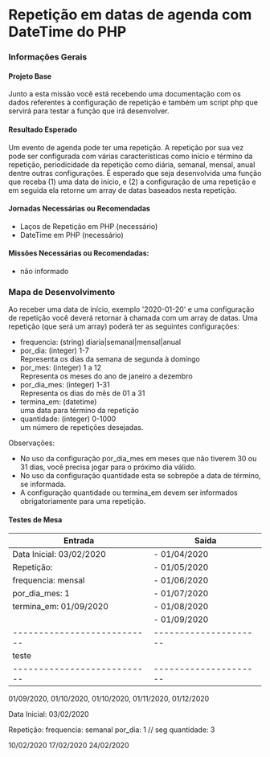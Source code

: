 # Repetição em datas de agenda com DateTime do PHP

### Informações Gerais

#### Projeto Base
Junto a esta missão você está recebendo uma documentação com os dados referentes à configuração de repetição e também um script php que servirá para testar a função que irá desenvolver.

#### Resultado Esperado
Um evento de agenda pode ter uma repetição. A repetição por sua vez pode ser configurada com várias características como início e término da repetição, periodicidade da repetição como diária, semanal, mensal, anual dentre outras configurações. É esperado que seja desenvolvida uma função que receba (1) uma data de início, e (2) a configuração de uma repetição e em seguida ela retorne um array de datas baseados nesta repetição.

#### Jornadas Necessárias ou Recomendadas
- Laços de Repetição em PHP (necessário)
- DateTime em PHP (necessário)

#### Missões Necessárias ou Recomendadas:
- não informado

### Mapa de Desenvolvimento

Ao receber uma data de início, exemplo '2020-01-20' e uma configuração de repetição você deverá retornar à chamada com um array de datas. Uma repetição (que será um array) poderá ter as seguintes configurações:
- frequencia: (string) diaria|semanal|mensal|anual
- por_dia: (integer) 1-7 <br>Representa os dias da semana de segunda à domingo
- por_mes: (integer) 1 a 12 <br>Representa os meses do ano de janeiro a dezembro
- por_dia_mes: (integer) 1-31 <br> Representa os dias do mês de 01 a 31
- termina_em: (datetime) <br>uma data para término da repetição
- quantidade: (integer) 0-1000 <br>um número de repetições desejadas.

Observações:
- No uso da configuração por_dia_mes em meses que não tiverem 30 ou 31 dias, você precisa jogar para o próximo dia válido.
- No uso da configuração quantidade esta se sobrepõe a data de término, se informada.
- A configuração quantidade ou termina_em devem ser informados obrigatoriamente para uma repetição.

#### Testes de Mesa
|          Entrada          |        Saída        |
|---------------------------|---------------------|
| Data Inicial: 03/02/2020  | - 01/04/2020        | 
| Repetição:                | - 01/05/2020        |
| frequencia: mensal        | - 01/06/2020        |
| por_dia_mes: 1            | - 01/07/2020        |
| termina_em: 01/09/2020    | - 01/08/2020        |
|                           | - 01/09/2020        |
|---------------------------|---------------------|
| teste                     |                     |
|---------------------------|---------------------|

01/09/2020, 01/10/2020, 01/10/2020, 01/11/2020, 01/12/2020

Data Inicial: 03/02/2020

Repetição:
frequencia: semanal
por_dia: 1 // seg
quantidade: 3

10/02/2020
17/02/2020
24/02/2020


